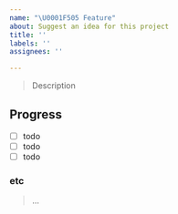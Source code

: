 ```yaml
---
name: "\U0001F505 Feature"
about: Suggest an idea for this project
title: ''
labels: ''
assignees: ''

---
```


> Description

## Progress
- [ ] todo
- [ ] todo
- [ ] todo

### etc
> ...
